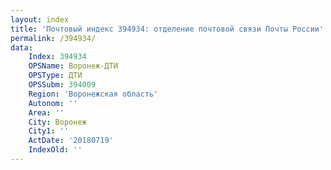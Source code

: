 ```yaml
---
layout: index
title: 'Почтовый индекс 394934: отделение почтовой связи Почты России'
permalink: /394934/
data:
    Index: 394934
    OPSName: Воронеж-ДТИ
    OPSType: ДТИ
    OPSSubm: 394009
    Region: 'Воронежская область'
    Autonom: ''
    Area: ''
    City: Воронеж
    City1: ''
    ActDate: '20180719'
    IndexOld: ''
---
```

